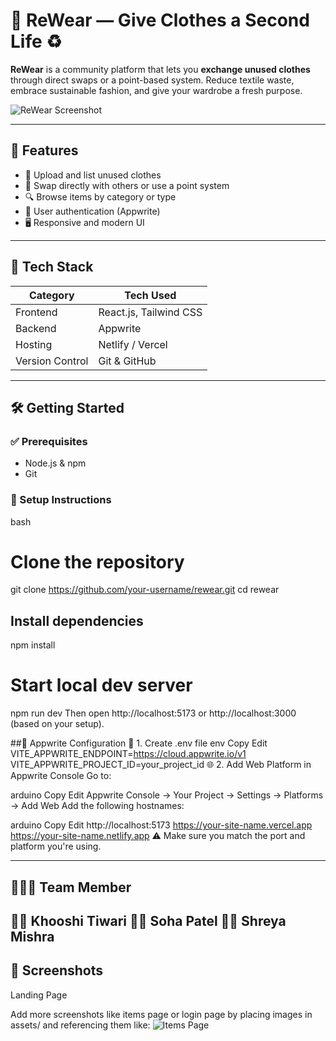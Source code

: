 # 👗 ReWear — Give Clothes a Second Life ♻️

**ReWear** is a community platform that lets you **exchange unused clothes** through direct swaps or a point-based system. Reduce textile waste, embrace sustainable fashion, and give your wardrobe a fresh purpose.

![ReWear Screenshot](./assets/screenshot.png)

---

## 🌟 Features

- 👚 Upload and list unused clothes
- 🔁 Swap directly with others or use a point system
- 🔍 Browse items by category or type
- 🔐 User authentication (Appwrite)
- 🖥️ Responsive and modern UI

---

## 🚀 Tech Stack

| Category        | Tech Used             |
|-----------------|------------------------|
| Frontend        | React.js, Tailwind CSS |
| Backend         | Appwrite               |
| Hosting         | Netlify / Vercel       |
| Version Control | Git & GitHub           |

---

## 🛠️ Getting Started

### ✅ Prerequisites

- Node.js & npm
- Git

### 🚀 Setup Instructions

bash
# Clone the repository
git clone https://github.com/your-username/rewear.git
cd rewear

## Install dependencies
npm install

# Start local dev server
npm run dev
Then open http://localhost:5173 or http://localhost:3000 (based on your setup).
 
##🔐 Appwrite Configuration
🧾 1. Create .env file
env
Copy
Edit
VITE_APPWRITE_ENDPOINT=https://cloud.appwrite.io/v1
VITE_APPWRITE_PROJECT_ID=your_project_id
🌐 2. Add Web Platform in Appwrite Console
Go to:

arduino
Copy
Edit
Appwrite Console → Your Project → Settings → Platforms → Add Web
Add the following hostnames:

arduino
Copy
Edit
http://localhost:5173
https://your-site-name.vercel.app
https://your-site-name.netlify.app
⚠️ Make sure you match the port and platform you're using.



-----------
## 🧑‍🤝‍🧑 Team Member
	
👩‍💻 Khooshi Tiwari
👩‍💻 Soha Patel
👩‍💻 Shreya Mishra
-----------

## 📸 Screenshots
Landing Page

Add more screenshots like items page or login page by placing images in assets/ and referencing them like:
![Items Page](./assets/items.png)
